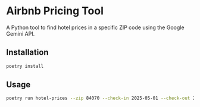 # Airbnb Pricing Tool

A Python tool to find hotel prices in a specific ZIP code using the Google Gemini API.

## Installation

```bash
poetry install
```

## Usage

```bash
poetry run hotel-prices --zip 84070 --check-in 2025-05-01 --check-out 2025-05-15
```
